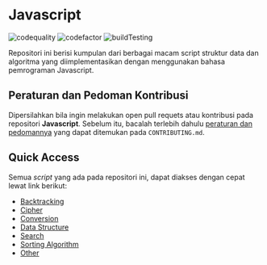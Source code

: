 # Javascript

![codequality](https://img.shields.io/lgtm/grade/javascript/github/bellshade/Javascript?label=code%20quality%3A%20js&style=for-the-badge)
![codefactor](https://img.shields.io/codefactor/grade/github/bellshade/Javascript/main?label=code%20factor%20quality&style=for-the-badge)
![buildTesting](https://img.shields.io/github/workflow/status/bellshade/Javascript/Node%20CI?style=for-the-badge)

Repositori ini berisi kumpulan dari berbagai macam script struktur data dan algoritma yang diimplementasikan dengan menggunakan bahasa pemrograman Javascript.

## Peraturan dan Pedoman Kontribusi

Dipersilahkan bila ingin melakukan open pull requets atau kontribusi pada repositori **Javascript**. Sebelum itu, bacalah terlebih dahulu [peraturan dan pedomannya](CONTRIBUTING.md) yang dapat ditemukan pada `CONTRIBUTING.md`.

## Quick Access

Semua _script_ yang ada pada repositori ini, dapat diakses dengan cepat lewat link berikut:

- [Backtracking](https://github.com/bellshade/Javascript/tree/main/backtracking)
- [Cipher](https://github.com/bellshade/Javascript/tree/main/chiper)
- [Conversion](https://github.com/bellshade/Javascript/tree/main/conversion)
- [Data Structure](https://github.com/bellshade/Javascript/tree/main/data_structure)
- [Search](https://github.com/bellshade/Javascript/tree/main/search)
- [Sorting Algorithm](https://github.com/bellshade/Javascript/tree/main/sorting_algorithm)
- [Other](https://github.com/bellshade/Javascript/tree/main/other)
